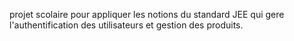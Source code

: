 projet scolaire pour appliquer les notions du standard JEE qui gere l'authentification des utilisateurs et gestion des produits.
